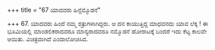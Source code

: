 +++
title = "67 ಯಾದವರು ಹಿನ್ದೆಮ್ಮೊಡನೆ"

+++
67. ಯಾದವರು ಹಿಂದೆ ನಮ್ಮ ಶತ್ರುಗಳಾಗಿದ್ದರು. ಆ ದನ ಕಾಯುತ್ತಿದ್ದ ಮಾಧವನದು ಯಾವ ಲೆಕ್ಕ ! ಈ ಭೂಮಿಯಲ್ಲಿ ಮಾಂಡಲಿಕರಾದವರೂ ಮಾನ್ಯರಾದವರೂ ನಮ್ಮೊಡನೆ ಹೋರಾಟಕ್ಕೆ ಬಂದರೆ ಇದು ಕೆಟ್ಟ ಕಾಲವೇ ಆಯಿತು. ವಿಚಿತ್ರವಾಗಿದೆ ಎಂದಾಲೋಚಿಸಿದ.